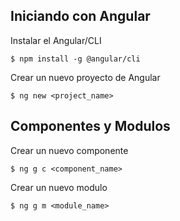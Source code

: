 ## Iniciando con Angular

Instalar el Angular/CLI

    $ npm install -g @angular/cli

Crear un nuevo proyecto de Angular

    $ ng new <project_name>

## Componentes y Modulos

Crear un nuevo componente

    $ ng g c <component_name>

Crear un nuevo modulo

    $ ng g m <module_name>
